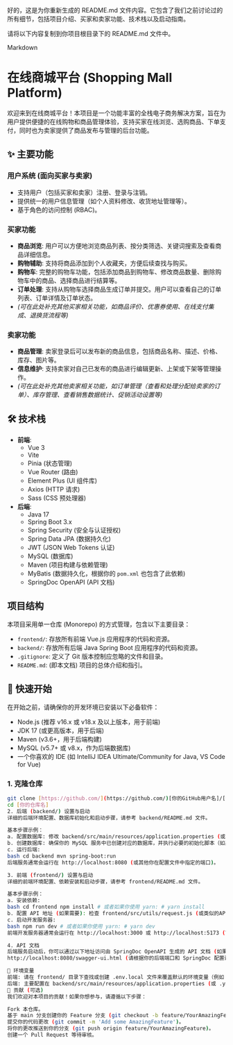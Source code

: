 好的，这是为你重新生成的 README.md 文件内容。它包含了我们之前讨论过的所有细节，包括项目介绍、买家和卖家功能、技术栈以及启动指南。

请将以下内容复制到你项目根目录下的 README.md 文件中。

Markdown

# 在线商城平台 (Shopping Mall Platform)

欢迎来到在线商城平台！本项目是一个功能丰富的全栈电子商务解决方案，旨在为用户提供便捷的在线购物和商品管理体验，支持买家在线浏览、选购商品、下单支付，同时也为卖家提供了商品发布与管理的后台功能。

## ✨ 主要功能

### 用户系统 (面向买家与卖家)
* 支持用户（包括买家和卖家）注册、登录与注销。
* 提供统一的用户信息管理（如个人资料修改、收货地址管理等）。
* 基于角色的访问控制 (RBAC)。

### 买家功能
* **商品浏览**: 用户可以方便地浏览商品列表、按分类筛选、关键词搜索及查看商品详细信息。
* **购物辅助**: 支持将商品添加到个人收藏夹，方便后续查找与购买。
* **购物车**: 完整的购物车功能，包括添加商品到购物车、修改商品数量、删除购物车中的商品、选择商品进行结算等。
* **订单处理**: 支持从购物车选择商品生成订单并提交。用户可以查看自己的订单列表、订单详情及订单状态。
* *(可在此处补充其他买家相关功能，如商品评价、优惠券使用、在线支付集成、退换货流程等)*

### 卖家功能
* **商品管理**: 卖家登录后可以发布新的商品信息，包括商品名称、描述、价格、库存、图片等。
* **信息维护**: 支持卖家对自己已发布的商品进行编辑更新、上架或下架等管理操作。
* *(可在此处补充其他卖家相关功能，如订单管理（查看和处理分配给卖家的订单）、库存管理、查看销售数据统计、促销活动设置等)*

## 🛠️ 技术栈

* **前端**:
    * Vue 3
    * Vite
    * Pinia (状态管理)
    * Vue Router (路由)
    * Element Plus (UI 组件库)
    * Axios (HTTP 请求)
    * Sass (CSS 预处理器)
* **后端**:
    * Java 17
    * Spring Boot 3.x
    * Spring Security (安全与认证授权)
    * Spring Data JPA (数据持久化)
    * JWT (JSON Web Tokens 认证)
    * MySQL (数据库)
    * Maven (项目构建与依赖管理)
    * MyBatis (数据持久化，根据你的 `pom.xml` 也包含了此依赖)
    * SpringDoc OpenAPI (API 文档)

## 项目结构

本项目采用单一仓库 (Monorepo) 的方式管理，包含以下主要目录：

* `frontend/`: 存放所有前端 Vue.js 应用程序的代码和资源。
* `backend/`: 存放所有后端 Java Spring Boot 应用程序的代码和资源。
* `.gitignore`: 定义了 Git 版本控制应忽略的文件和目录。
* `README.md`: (即本文档) 项目的总体介绍和指引。

## 🚀 快速开始

在开始之前，请确保你的开发环境已安装以下必备软件：

* Node.js (推荐 v16.x 或 v18.x 及以上版本，用于前端)
* JDK 17 (或更高版本，用于后端)
* Maven (v3.6+，用于后端构建)
* MySQL (v5.7+ 或 v8.x，作为后端数据库)
* 一个你喜欢的 IDE (如 IntelliJ IDEA Ultimate/Community for Java, VS Code for Vue)

### 1. 克隆仓库
```bash
git clone [https://github.com/](https://github.com/)[你的GitHub用户名]/[你的仓库名].git
cd [你的仓库名]
2. 后端 (backend/) 设置与启动
详细的后端环境配置、数据库初始化和启动步骤，请参考 backend/README.md 文件。

基本步骤示例：
a. 配置数据库: 修改 backend/src/main/resources/application.properties (或 application.yml) 中的数据库连接信息 (URL, 用户名, 密码)。
b. 创建数据库: 确保你的 MySQL 服务中已创建对应的数据库，并执行必要的初始化脚本（如果有）。
c. 运行后端:
bash cd backend mvn spring-boot:run
后端服务通常会运行在 http://localhost:8080 (或其他你在配置文件中指定的端口)。

3. 前端 (frontend/) 设置与启动
详细的前端环境配置、依赖安装和启动步骤，请参考 frontend/README.md 文件。

基本步骤示例：
a. 安装依赖:
bash cd frontend npm install # 或者如果你使用 yarn: # yarn install
b. 配置 API 地址 (如果需要): 检查 frontend/src/utils/request.js (或类似的API配置文件) 以及 Vite 配置文件 (frontend/vite.config.js) 中的 VITE_API_BASE_URL 是否正确指向已启动的后端服务地址。
c. 启动开发服务器:
bash npm run dev # 或者如果你使用 yarn: # yarn dev
前端开发服务器通常会运行在 http://localhost:3000 或 http://localhost:5173 (Vite 默认) 或其他指定端口。

4. API 文档
后端服务启动后，你可以通过以下地址访问由 SpringDoc OpenAPI 生成的 API 文档 (如果配置正确)：
http://localhost:8080/swagger-ui.html (请根据你的后端端口和 SpringDoc 配置调整路径)

📝 环境变量
前端: 请在 frontend/ 目录下查找或创建 .env.local 文件来覆盖默认的环境变量（例如 API 地址）。可以参考可能存在的 .env.example 文件。
后端: 主要配置在 backend/src/main/resources/application.properties (或 .yml) 文件中。对于敏感信息（如数据库密码、JWT密钥），考虑使用环境变量或 Spring Cloud Config 等外部化配置方案。
🤝 贡献 (可选)
我们欢迎对本项目的贡献！如果你想参与，请遵循以下步骤：

Fork 本仓库。
基于 main 分支创建你的 Feature 分支 (git checkout -b feature/YourAmazingFeature)。
提交你的代码更改 (git commit -m 'Add some AmazingFeature')。
将你的更改推送到你的分支 (git push origin feature/YourAmazingFeature)。
创建一个 Pull Request 等待审核。